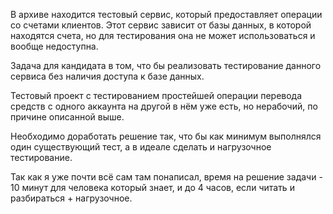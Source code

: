 В архиве находится тестовый сервис, который предоставляет операции со счетами клиентов. 
Этот сервис зависит от базы данных, в которой находятся счета, но для тестирования она не может использоваться и вообще недоступна.

Задача для кандидата в том, что бы реализовать тестирование данного сервиса без наличия доступа к базе данных.

Тестовый проект с тестированием простейшей операции перевода средств с одного аккаунта на другой в нём уже есть, но нерабочий, по причине описанной выше.

Необходимо доработать решение так, что бы как минимум выполнялся один существующий тест, а в идеале сделать и нагрузочное тестирование.

Так как я уже почти всё сам там понаписал, время на решение задачи - 10 минут для человека который знает, и до 4 часов, если читать и разбираться + нагрузочное.